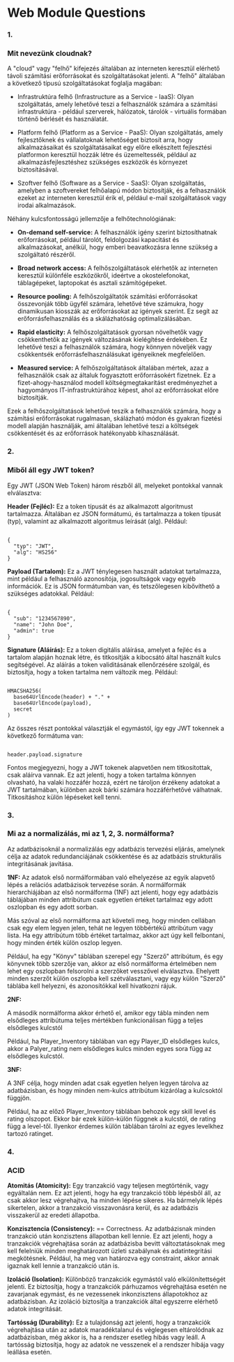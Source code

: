 # Web Module Questions

### 1.

### Mit nevezünk cloudnak?

A "cloud" vagy "felhő" kifejezés általában az interneten keresztül elérhető távoli számítási erőforrásokat és szolgáltatásokat jelenti. A "felhő" általában a következő típusú szolgáltatásokat foglalja magában:

- Infrastruktúra felhő (Infrastructure as a Service - IaaS): Olyan szolgáltatás, amely lehetővé teszi a felhasználók számára a számítási infrastruktúra - például szerverek, hálózatok, tárolók - virtuális formában történő bérlését és használatát.

- Platform felhő (Platform as a Service - PaaS): Olyan szolgáltatás, amely fejlesztőknek és vállalatoknak lehetőséget biztosít arra, hogy alkalmazásaikat és szolgáltatásaikat egy előre elkészített fejlesztési platformon keresztül hozzák létre és üzemeltessék, például az alkalmazásfejlesztéshez szükséges eszközök és környezet biztosításával.

- Szoftver felhő (Software as a Service - SaaS): Olyan szolgáltatás, amelyben a szoftvereket felhőalapú módon biztosítják, és a felhasználók ezeket az interneten keresztül érik el, például e-mail szolgáltatások vagy irodai alkalmazások.

Néhány kulcsfontosságú jellemzője a felhőtechnológiának:

- **On-demand self-service:** A felhasználók igény szerint biztosíthatnak erőforrásokat, például tárolót, feldolgozási kapacitást és alkalmazásokat, anélkül, hogy emberi beavatkozásra lenne szükség a szolgáltató részéről.

- **Broad network access:** A felhőszolgáltatások elérhetők az interneten keresztül különféle eszközökről, ideértve a okostelefonokat, táblagépeket, laptopokat és asztali számítógépeket.

- **Resource pooling:** A felhőszolgáltatók számítási erőforrásokat összevonják több ügyfél számára, lehetővé téve számukra, hogy dinamikusan kiosszák az erőforrásokat az igények szerint. Ez segít az erőforrásfelhasználás és a skálázhatóság optimalizálásában.

- **Rapid elasticity:** A felhőszolgáltatások gyorsan növelhetők vagy csökkenthetők az igények változásának kielégítése érdekében. Ez lehetővé teszi a felhasználók számára, hogy könnyen növeljék vagy csökkentsék erőforrásfelhasználásukat igényeiknek megfelelően.

- **Measured service:** A felhőszolgáltatások általában mértek, azaz a felhasználók csak az általuk fogyasztott erőforrásokért fizetnek. Ez a fizet-ahogy-használod modell költségmegtakarítást eredményezhet a hagyományos IT-infrastruktúrához képest, ahol az erőforrásokat előre biztosítják.

Ezek a felhőszolgáltatások lehetővé teszik a felhasználók számára, hogy a számítási erőforrásokat rugalmasan, skálázható módon és gyakran fizetési modell alapján használják, ami általában lehetővé teszi a költségek csökkentését és az erőforrások hatékonyabb kihasználását.

### 2.

### Miből áll egy JWT token?

Egy JWT (JSON Web Token) három részből áll, melyeket pontokkal vannak elválasztva:

**Header (Fejléc):** Ez a token típusát és az alkalmazott algoritmust tartalmazza. Általában ez JSON formátumú, és tartalmazza a token típusát (typ), valamint az alkalmazott algoritmus leírását (alg). Például:

<pre><code>
{
  "typ": "JWT",
  "alg": "HS256"
}
</code></pre>

**Payload (Tartalom):** Ez a JWT ténylegesen használt adatokat tartalmazza, mint például a felhasználó azonosítója, jogosultságok vagy egyéb információk. Ez is JSON formátumban van, és tetszőlegesen kibővíthető a szükséges adatokkal. Például:

<pre><code>
{
  "sub": "1234567890",
  "name": "John Doe",
  "admin": true
}
</code></pre>

**Signature (Aláírás):** Ez a token digitális aláírása, amelyet a fejléc és a tartalom alapján hoznak létre, és titkosítják a kibocsátó által használt kulcs segítségével. Az aláírás a token validitásának ellenőrzésére szolgál, és biztosítja, hogy a token tartalma nem változik meg. Például:

<pre><code>
HMACSHA256(
  base64UrlEncode(header) + "." +
  base64UrlEncode(payload),
  secret
)
</code></pre>

Az összes részt pontokkal választják el egymástól, így egy JWT tokennek a következő formátuma van:

<pre><code>
header.payload.signature
</code></pre>

Fontos megjegyezni, hogy a JWT tokenek alapvetően nem titkosítottak, csak aláírva vannak. Ez azt jelenti, hogy a token tartalma könnyen olvasható, ha valaki hozzáfér hozzá, ezért ne tároljon érzékeny adatokat a JWT tartalmában, különben azok bárki számára hozzáférhetővé válhatnak. Titkosításhoz külön lépéseket kell tenni.

### 3.

### Mi az a normalizálás, mi az 1, 2, 3. normálforma?

Az adatbázisoknál a normalizálás egy adatbázis tervezési eljárás, amelynek célja az adatok redundanciájának csökkentése és az adatbázis strukturális integritásának javítása.

**1NF:**
Az adatok első normálformában való elhelyezése az egyik alapvető lépés a relációs adatbázisok tervezése során. A normálformák hierarchiájában az első normálforma (1NF) azt jelenti, hogy egy adatbázis táblájában minden attribútum csak egyetlen értéket tartalmaz egy adott oszlopban és egy adott sorban.

Más szóval az első normálforma azt követeli meg, hogy minden cellában csak egy elem legyen jelen, tehát ne legyen többértékű attribútum vagy lista. Ha egy attribútum több értéket tartalmaz, akkor azt úgy kell felbontani, hogy minden érték külön oszlop legyen.

Például, ha egy "Könyv" táblában szerepel egy "Szerző" attribútum, és egy könyvnek több szerzője van, akkor az első normálforma értelmében nem lehet egy oszlopban felsorolni a szerzőket vesszővel elválasztva. Ehelyett minden szerzőt külön oszlopba kell szétválasztani, vagy egy külön "Szerző" táblába kell helyezni, és azonosítókkal kell hivatkozni rájuk.

**2NF:**

A második normálforma akkor érhető el, amikor egy tábla minden nem elsődleges attribútuma teljes mértékben funkcionálisan függ a teljes elsődleges kulcstól

Például, ha Player_Inventory táblában van egy Player_ID elsődleges kulcs, akkor a Palyer_rating nem elsődleges kulcs minden egyes sora függ az elsődleges kulcstól.

**3NF:**

A 3NF célja, hogy minden adat csak egyetlen helyen legyen tárolva az adatbázisban, és hogy minden nem-kulcs attribútum kizárólag a kulcsoktól függjön.

Például, ha az előző Player_Inventory táblában behozok egy skill level és rating olszopot. Ekkor bár ezek külön-külön függnek a kulcstól, de rating függ a level-től. Ilyenkor érdemes külön táblában tárolni az egyes levelkhez tartozó ratinget.

### 4.

### ACID

**Atomitás (Atomicity):** Egy tranzakció vagy teljesen megtörténik, vagy egyáltalán nem. Ez azt jelenti, hogy ha egy tranzakció több lépésből áll, az csak akkor lesz végrehajtva, ha minden lépése sikeres. Ha bármelyik lépés sikertelen, akkor a tranzakció visszavonásra kerül, és az adatbázis visszakerül az eredeti állapotba.

**Konzisztencia (Consistency):** == Correctness. Az adatbázisnak minden tranzakció után konzisztens állapotban kell lennie. Ez azt jelenti, hogy a tranzakciók végrehajtása során az adatbázisba bevitt változtatásoknak meg kell felelniük minden meghatározott üzleti szabálynak és adatintegritási megkötésnek. Például, ha meg van határozva egy constraint, akkor annak igaznak kell lennie a tranzakció után is.

**Izoláció (Isolation):** Különböző tranzakciók egymástól való elkülönítettségét jelenti. Ez biztosítja, hogy a tranzakciók párhuzamos végrehajtása esetén ne zavarjanak egymást, és ne vezessenek inkonzisztens állapotokhoz az adatbázisban. Az izoláció biztosítja a tranzakciók által egyszerre elérhető adatok integritását.

**Tartósság (Durability):** Ez a tulajdonság azt jelenti, hogy a tranzakciók végrehajtása után az adatok maradéktalanul és véglegesen eltárolódnak az adatbázisban, még akkor is, ha a rendszer esetleg hibás vagy leáll. A tartósság biztosítja, hogy az adatok ne vesszenek el a rendszer hibája vagy leállása esetén.




